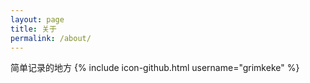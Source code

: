 ```yaml
---
layout: page
title: 关于
permalink: /about/
---
```

简单记录的地方 {% include icon-github.html username="grimkeke" %}
